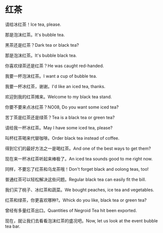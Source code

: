 # 红茶

<p><span class="chinese">请给冰红茶！</span><span class="english">Ice tea, please.</span></p>

<p><span class="chinese">那是泡沫红茶。</span><span class="english">It's bubble tea.</span></p>

<p><span class="chinese">黑茶还是红茶？</span><span class="english">Dark tea or black tea?</span></p>

<p><span class="chinese">那是泡沫红茶。</span><span class="english">It's bubble black tea.</span></p>

<p><span class="chinese">你喜欢绿茶还是红茶？</span><span class="english">He was caught red-handed.</span></p>

<p><span class="chinese">我要一杯泡沫红茶。</span><span class="english">I want a cup of bubble tea.</span></p>

<p><span class="chinese">我要一杯冰红茶，谢谢。</span><span class="english">I'd like an iced tea, thanks.</span></p>

<p><span class="chinese">欢迎到我的红茶摊来。</span><span class="english">Welcome to my black tea stand.</span></p>

<p><span class="chinese">你要不要来点冰红茶？</span><span class="english">NO08, Do you want some iced tea?</span></p>

<p><span class="chinese">苦丁茶是红茶还是绿茶？</span><span class="english">Tea is a black tea or green tea?</span></p>

<p><span class="chinese">请给我一杯冰红茶。</span><span class="english">May I have some iced tea, please?</span></p>

<p><span class="chinese">叫杯红茶喝来代替咖啡。</span><span class="english">Order black tea instead of coffee.</span></p>

<p><span class="chinese">得到它们的最好方法之一是喝红茶。</span><span class="english">And one of the best ways to get them?</span></p>

<p><span class="chinese">现在来一杯冰红茶听起来棒极了。</span><span class="english">An iced tea sounds good to me right now.</span></p>

<p><span class="chinese">同样，不要忘了红茶和乌龙茶哦！</span><span class="english">Don't forget black and oolong teas, too!</span></p>

<p><span class="chinese">普通红茶可以轻松解决这些问题。</span><span class="english">Regular black tea can easily fit the bill.</span></p>

<p><span class="chinese">我们买了桃子、冰红茶和蔬菜。</span><span class="english">We bought peaches, ice tea and vegetables.</span></p>

<p><span class="chinese">红茶和绿茶，你更喜欢哪种?。</span><span class="english">Whick do you like, black tea or green tea?</span></p>

<p><span class="chinese">曾经有多量红茶出口。</span><span class="english">Quantities of Negroid Tea hit been exported.</span></p>

<p><span class="chinese">现在，就让我们去看看泡沫红茶的盛况吧。</span><span class="english">Now, let us look at the event bubble tea bar.</span></p>

